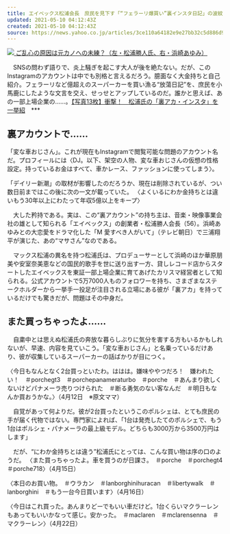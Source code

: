 ```yaml
---
title: エイベックス松浦会長　庶民を見下す「“フェラーリ爆買い”裏インスタ日記」の波紋（デイリー新潮）
updated: 2021-05-10 04:12:43Z
created: 2021-05-10 04:12:43Z
source: https://news.yahoo.co.jp/articles/3ce110a64182e9e27bb32c5d886d958d3992fe17
---
```


[![](https://amd-pctr.c.yimg.jp/r/iwiz-amd/20210510-00732225-shincho-000-10-view.jpg?w=640&h=427&q=90&exp=10800&pri=l) ご乱心の原因は元カノへの未練？（左・松浦勝人氏、右・浜崎あゆみ）](https://news.yahoo.co.jp/articles/3ce110a64182e9e27bb32c5d886d958d3992fe17/images/000)

　SNSの問わず語りで、炎上騒ぎを起こす大人が後を絶たない。だが、このInstagramのアカウントは中でも別格と言えるだろう。臆面なく大金持ちと自己紹介。フェラーリなど億超えのスーパーカーを買い漁る“放蕩日記”を、庶民を小馬鹿にしたような文言を交え、せっせとアップしているのだ。誰かと思えば、あの一部上場企業の……。[【写真13枚】衝撃！　松浦氏の「裏アカ・インスタ」を一挙紹](https://www.dailyshincho.jp/article/2021/05100500/?photo=2)　***

## 裏アカウントで……

「変な車おじさん」。これが現在もInstagramで閲覧可能な問題のアカウント名だ。プロフィールには〈DJ。以下、架空の人物、変な車おじさんの仮想の性格設定。持っているお金はすべて、車かレース、ファッションに使ってしまう〉。

「デイリー新潮」の取材が影響したのだろうか、現在は削除されているが、つい数日前まではこの後に次の一文が載っていた。
〈よくいるにわか金持ちとは違いもう30年以上にわたって年収5億以上をキープ〉

　大した矜持である。実は、この“裏アカウント”の持ち主は、音楽・映像事業会社の雄として知られる「エイベックス」の創業者・松浦勝人会長（56）。浜崎あゆみとの大恋愛をドラマ化した「M 愛すべき人がいて」（テレビ朝日）で三浦翔平が演じた、あの“マサさん”なのである。

　マックス松浦の異名を持つ松浦氏は、プロデューサーとして浜崎のほか華原朋美や安室奈美恵などの国民的歌手を世に送り出す一方、貸しレコード店からスタートしたエイベックスを東証一部上場企業に育てあげたカリスマ経営者として知られる。公式アカウントで5万7000人ものフォロワーを持ち、さまざまなステークホルダーから一挙手一投足が注目される立場にある彼が「裏アカ」を持っているだけでも驚きだが、問題はその中身だ。

## また買っちゃったよ……

　自粛中とは思えぬ松浦氏の奔放な暮らしぶりに気分を害する方もいるかもしれないが、早速、内容を見ていこう。「変な車おじさん」と名乗っているだけあり、彼が収集しているスーパーカーの話ばかりが目につく。

〈今日もなんとなく2台買っといたわ。ははは。嫌味ややつだろ！　嫌われたい！　＃porchegt3　＃porchepanameraturbo　＃porche　＃あんまり欲しくないけどパナメーラ売りつけられた　＃断る勇気のない客なんだ　＃明日もなんか買おうかな。〉（4月12日　※原文ママ）

　自覚があって何よりだ。彼が2台買ったというこのポルシェは、とても庶民の手が届く代物ではない。専門家によれば、「1台は発売したてのポルシェで、もう1台はポルシェ・パナメーラの最上級モデル。どちらも3000万から3500万円はします」

　だが、“にわか金持ちとは違う”松浦氏にとっては、こんな買い物は序の口のようだ。
〈また買っちゃったよ。車を買うのが日課さ。　＃porche　＃porchegt4　＃porche718〉（4月15日）

〈本日のお買い物。　＃ウラカン　＃lanborghinihuracan　＃libertywalk　＃lanborghini　＃もう一台今日買います〉（4月16日）

〈今日はこれ買った。あんまりどーでもいい車だけど。1台くらいマクラーレンもあってもいいかなって感じ。安かった。　＃maclaren　＃mclarensenna　＃マクラーレン〉（4月22日）